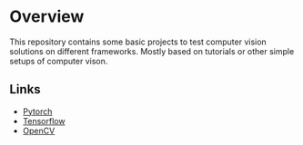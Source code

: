 # Overview
This repository contains some basic projects to test computer vision solutions on different frameworks. Mostly based on tutorials or other simple setups of computer vison.

## Links
- [Pytorch](https://pytorch.org/)
- [Tensorflow](https://www.tensorflow.org/)
- [OpenCV](https://opencv.org/)